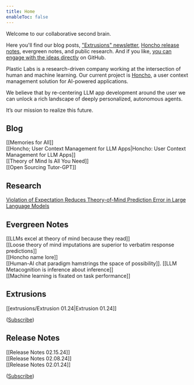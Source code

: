 ```yaml
---
title: Home
enableToc: false
---
```

Welcome to our collaborative second brain. 

Here you'll find our blog posts, ["Extrusions" newsletter](https://plasticlabs.typeform.com/extrusions), [Honcho release notes](https://plasticlabs.typeform.com/honchoupdates), evergreen notes, and public research. And if you like, [you can engage with the ideas directly](https://github.com/plastic-labs/blog) on GitHub.

Plastic Labs is a research-driven company working at the intersection of human and machine learning. Our current project is [Honcho](https://honcho.dev), a user context management solution for AI-powered applications. 

We believe that by re-centering LLM app development around the user we can unlock a rich landscape of deeply personalized, autonomous agents.

It’s our mission to realize this future.

## Blog

[[Memories for All]]  
[[Honcho; User Context Management for LLM Apps|Honcho: User Context Management for LLM Apps]]  
[[Theory of Mind Is All You Need]]  
[[Open Sourcing Tutor-GPT]]

## Research

[Violation of Expectation Reduces Theory-of-Mind Prediction Error in Large Language Models](https://arxiv.org/abs/2310.06983)

## Evergreen Notes

[[LLMs excel at theory of mind because they read]]  
[[Loose theory of mind imputations are superior to verbatim response predictions]]  
[[Honcho name lore]]  
[[Human-AI chat paradigm hamstrings the space of possibility]]. 
[[LLM Metacognition is inference about inference]]  
[[Machine learning is fixated on task performance]]  

## Extrusions

[[extrusions/Extrusion 01.24|Extrusion 01.24]]  

([Subscribe](https://plasticlabs.typeform.com/extrusions))  

## Release Notes 

[[Release Notes 02.15.24]]  
[[Release Notes 02.08.24]]  
[[Release Notes 02.01.24]]  

([Subscribe](https://plasticlabs.typeform.com/honchoupdates))  
